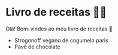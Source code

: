 # Livro de receitas :woman_cook:

Olá! Bem-vindes ao meu livro de receitas :wave:

-  Strogonoff vegano de cogumelo paris
-  Pavê de chocolate